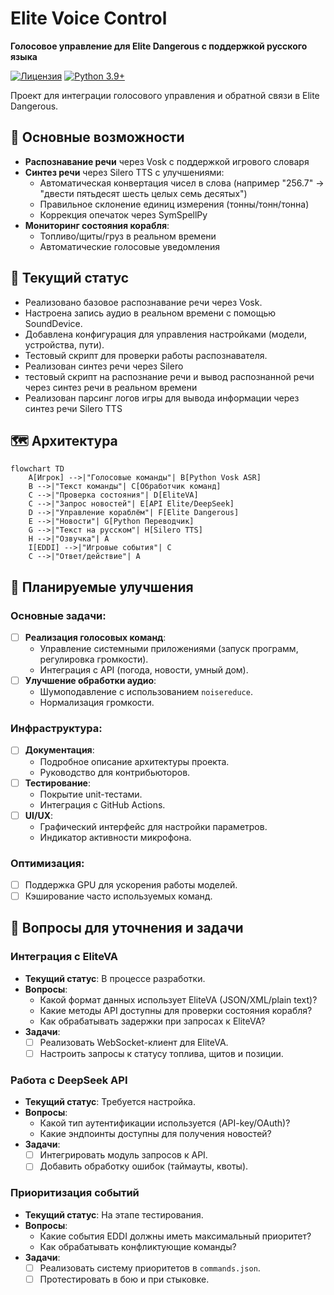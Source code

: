 # Elite Voice Control
**Голосовое управление для Elite Dangerous с поддержкой русского языка**

[![Лицензия](https://img.shields.io/badge/License-MIT-blue.svg)](LICENSE)
[![Python 3.9+](https://img.shields.io/badge/Python-3.9%2B-green.svg)](https://www.python.org)

Проект для интеграции голосового управления и обратной связи в Elite Dangerous.

## 🌟 Основные возможности
- **Распознавание речи** через Vosk с поддержкой игрового словаря
- **Синтез речи** через Silero TTS с улучшениями:
  - Автоматическая конвертация чисел в слова (например "256.7" → "двести пятьдесят шесть целых семь десятых")
  - Правильное склонение единиц измерения (тонны/тонн/тонна)
  - Коррекция опечаток через SymSpellPy
- **Мониторинг состояния корабля**:
  - Топливо/щиты/груз в реальном времени
  - Автоматические голосовые уведомления

## 📌 Текущий статус  
- Реализовано базовое распознавание речи через Vosk.  
- Настроена запись аудио в реальном времени с помощью SoundDevice.  
- Добавлена конфигурация для управления настройками (модели, устройства, пути).  
- Тестовый скрипт для проверки работы распознавателя.  
- Реализован синтез речи через Silero
- тестовый скрипт на распознание речи и вывод распознанной речи через синтез речи в реальном времени
- Реализован парсинг логов игры для вывода информации через синтез речи Silero TTS

## 🗺️ Архитектура
```mermaid
flowchart TD
    A[Игрок] -->|"Голосовые команды"| B[Python Vosk ASR]
    B -->|"Текст команды"| C[Обработчик команд]
    C -->|"Проверка состояния"| D[EliteVA]
    C -->|"Запрос новостей"| E[API Elite/DeepSeek]
    D -->|"Управление кораблём"| F[Elite Dangerous]
    E -->|"Новости"| G[Python Переводчик]
    G -->|"Текст на русском"| H[Silero TTS]
    H -->|"Озвучка"| A
    I[EDDI] -->|"Игровые события"| C
    C -->|"Ответ/действие"| A
```

## 🚀 Планируемые улучшения  

### Основные задачи:  
- [ ] **Реализация голосовых команд**:  
  - Управление системными приложениями (запуск программ, регулировка громкости).  
  - Интеграция с API (погода, новости, умный дом).  
- [ ] **Улучшение обработки аудио**:  
  - Шумоподавление с использованием `noisereduce`.  
  - Нормализация громкости.  

### Инфраструктура:  
- [ ] **Документация**:  
  - Подробное описание архитектуры проекта.  
  - Руководство для контрибьюторов.  
- [ ] **Тестирование**:  
  - Покрытие unit-тестами.  
  - Интеграция с GitHub Actions.  
- [ ] **UI/UX**:  
  - Графический интерфейс для настройки параметров.  
  - Индикатор активности микрофона.  

### Оптимизация:  
- [ ] Поддержка GPU для ускорения работы моделей.  
- [ ] Кэширование часто используемых команд.  

## 🚧 Вопросы для уточнения и задачи

### Интеграция с EliteVA
- **Текущий статус**: В процессе разработки.
- **Вопросы**:
  - Какой формат данных использует EliteVA (JSON/XML/plain text)?
  - Какие методы API доступны для проверки состояния корабля?
  - Как обрабатывать задержки при запросах к EliteVA?
- **Задачи**:
  - [ ] Реализовать WebSocket-клиент для EliteVA.
  - [ ] Настроить запросы к статусу топлива, щитов и позиции.

### Работа с DeepSeek API
- **Текущий статус**: Требуется настройка.
- **Вопросы**:
  - Какой тип аутентификации используется (API-key/OAuth)?
  - Какие эндпоинты доступны для получения новостей?
- **Задачи**:
  - [ ] Интегрировать модуль запросов к API.
  - [ ] Добавить обработку ошибок (таймауты, квоты).

### Приоритизация событий
- **Текущий статус**: На этапе тестирования.
- **Вопросы**:
  - Какие события EDDI должны иметь максимальный приоритет?
  - Как обрабатывать конфликтующие команды?
- **Задачи**:
  - [ ] Реализовать систему приоритетов в `commands.json`.
  - [ ] Протестировать в бою и при стыковке.